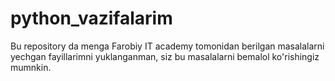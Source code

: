 # python_vazifalarim
Bu repository da menga Farobiy IT academy tomonidan berilgan masalalarni yechgan fayillarimni yuklanganman, siz bu masalalarni bemalol ko'rishingiz mumnkin.

